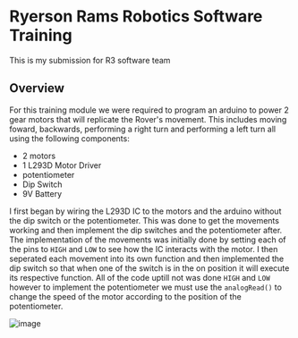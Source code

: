 # Ryerson Rams Robotics Software Training
  This is my submission for R3 software team
## Overview
For this training module we were required to program an arduino to power 2 gear motors that will replicate the Rover's movement. This includes moving foward, backwards, performing a right turn and performing a left turn all using the following components:
  - 2 motors
  - 1 L293D Motor Driver
  - potentiometer
  - Dip Switch
  - 9V Battery
  
 
I first began by wiring the L293D IC to the motors and the arduino without the dip switch or the potentiometer. This was done to get the movements working and then implement the dip switches and the potentiometer after. The implementation of the movements was initially done by setting each of the pins to `HIGH` and `LOW` to see how the IC interacts with the motor. I then seperated each movement into its own function and then implemented the dip switch so that when one of the switch is in the on position it will execute its respective function. All of the code uptill not was done `HIGH` and `LOW` however to implement the potentiometer we must use the `analogRead()` to change the speed of the motor according to the position of the potentiometer.
 
 ![image](https://user-images.githubusercontent.com/51526106/96365648-1a1a1d00-1110-11eb-8fd8-7fbc3eb36ba9.png)



